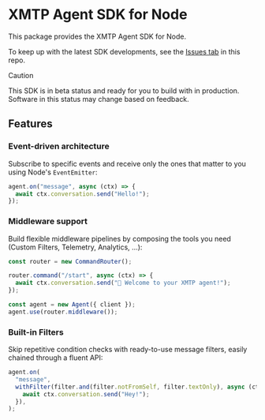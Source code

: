 # XMTP Agent SDK for Node

This package provides the XMTP Agent SDK for Node.

To keep up with the latest SDK developments, see the [Issues tab](https://github.com/xmtp/xmtp-js/issues) in this repo.

> [!CAUTION]
> This SDK is in beta status and ready for you to build with in production. Software in this status may change based on feedback.

## Features

### Event-driven architecture

Subscribe to specific events and receive only the ones that matter to you using Node's `EventEmitter`:

```ts
agent.on("message", async (ctx) => {
  await ctx.conversation.send("Hello!");
});
```

### Middleware support

Build flexible middleware pipelines by composing the tools you need (Custom Filters, Telemetry, Analytics, …):

```ts
const router = new CommandRouter();

router.command("/start", async (ctx) => {
  await ctx.conversation.send("👋 Welcome to your XMTP agent!");
});

const agent = new Agent({ client });
agent.use(router.middleware());
```

### Built-in Filters

Skip repetitive condition checks with ready-to-use message filters, easily chained through a fluent API:

```ts
agent.on(
  "message",
  withFilter(filter.and(filter.notFromSelf, filter.textOnly), async (ctx) => {
    await ctx.conversation.send("Hey!");
  }),
);
```
